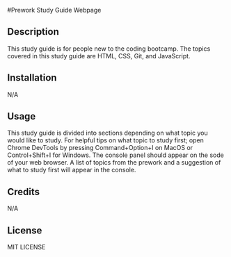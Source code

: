 #Prework Study Guide Webpage

## Description
This study guide is for people new to the coding bootcamp. The topics covered in this study guide are HTML, CSS, Git, and JavaScript. 


## Installation

N/A

## Usage

This study guide is divided into sections depending on what topic you would like to study. For helpful tips on what topic to study first; open Chrome DevTools by pressing Command+Option+I on MacOS or Control+Shift+I for Windows. The console panel should appear on the sode of your web browser. A list of topics from the prework and a suggestion of what to study first will appear in the console. 
## Credits

N/A

## License

MIT LICENSE

